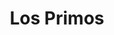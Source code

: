 ---
title: "Los Primos"
url: /ciudad-autonoma-de-buenos-aires/los-primos-avenida-lope-de-vega/
shop: panadería
---
